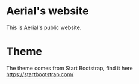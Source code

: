 # Aerial's website

This is Aerial's public website. 

# Theme 

The theme comes from Start Bootstrap, find it here https://startbootstrap.com/
